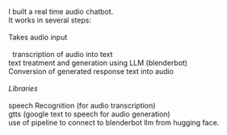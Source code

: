 I built a real time audio chatbot. <br/>It works in several steps:
<br/><br/>
  Takes audio input<br/><br/>
  &nbsp; transcription of audio into text<br/>
  <tab/>text treatment and generation using LLM (blenderbot)<br/>
  <tab/>Conversion of generated response text into audio
  <br/>
  <br/>
*Libraries*<br/><br/>
  <tab/>speech Recognition (for audio transcription)<br/>
  <tab/>gtts (google text to speech for audio generation)<br/>
  <tab/>use of pipeline to connect to blenderbot llm from hugging face.
